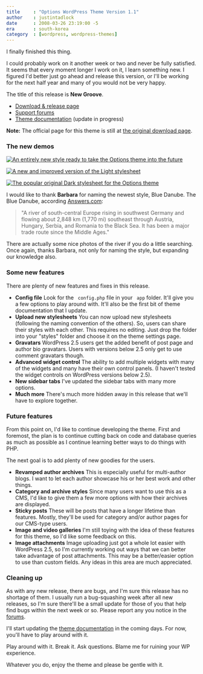 ```yaml
---
title     : "Options WordPress Theme Version 1.1"
author    : justintadlock
date      : 2008-03-26 23:19:00 -5
era       : south-korea
category  : [wordpress, wordpress-themes]
---
```


I finally finished this thing.

I could probably work on it another week or two and never be fully satisfied.  It seems that every moment longer I work on it, I learn something new.  I figured I'd better just go ahead and release this version, or I'll be working for the next half year and many of you would not be very happy.

The title of this release is <strong> New Groove</strong>.

<ul>
<li><a href="http://justintadlock.com/archives/2008/02/24/options-wordpress-theme" title="Download Version 1.1 of the Options WordPress theme">Download &amp; release page</a></li>
<li><a href="http://justintadlock.com/forums" title="Visit the support forums">Support forums</a></li>
<li><a href="http://justintadlock.com/wordpress/options" title="Options theme documentation">Theme documentation</a> (update in progress)</li>
</ul>

<strong>Note:</strong> The official page for this theme is still at <a href="http://justintadlock.com/archives/2008/02/24/options-wordpress-theme" title="Options WordPress theme"> the original download page</a>.

<h3>The new demos</h3>

<a href="http://justintadlock.com/options/index.php?wptheme=Blue+Danube" title="Blue Danube: A fresh style for the Options WordPress theme"><img src='http://justintadlock.com/blog/wp-content/uploads/2008/03/blue-danube.gif' alt='An entirely new style ready to take the Options theme into the future' class='center' /></a>

<a href="http://justintadlock.com/options/index.php?wptheme=Options+Light" title="Original Light: Revamped for version 1.1"><img src='http://justintadlock.com/blog/wp-content/uploads/2008/03/revamped-light.gif' alt='A new and improved version of the Light stylesheet' class='center' /></a>

<a href="http://justintadlock.com/options/index.php?wptheme=Options" title="Original Dark: Still the best WordPress design on the Net"><img src='http://justintadlock.com/blog/wp-content/uploads/2008/03/dark-original.gif' alt='The popular original Dark stylesheet for the Options theme' class='center' /></a>

I would like to thank <strong> Barbara</strong> for naming the newest style, Blue Danube.  The Blue Danube, according <a href="http://www.answers.com/danube?cat=travel&gwp=13" title="The Blue Danube on Answers.com"> Answers.com</a>:

<blockquote>
"A river of south-central Europe rising in southwest Germany and flowing about 2,848 km (1,770 mi) southeast through Austria, Hungary, Serbia, and Romania to the Black Sea. It has been a major trade route since the Middle Ages."
</blockquote>

There are actually some nice photos of the river if you do a little searching.  Once again, thanks Barbara, not only for naming the style, but expanding our knowledge also.

<h3>Some new features</h3>

There are plenty of new features and fixes in this release.

<ul>
<li><strong>Config file</strong>
Look for the <code> config.php</code> file in your <code> app</code> folder.  It'll give you a few options to play around with.  It'll also be the first bit of theme documentation that I update.</li>
<li><strong>Upload new stylesheets</strong>
You can now upload new stylesheets (following the naming convention of the others).  So, users can share their styles with each other.  This requires no editing.  Just drop the folder into your "styles" folder and choose it on the theme settings page.</li>
<li><strong>Gravatars</strong>
WordPress 2.5 users get the added benefit of post page and author bio gravatars.  Users with versions below 2.5 only get to use comment gravatars though.</li>
<li><strong>Advanced widget control</strong>
The ability to add multiple widgets with many of the widgets and many have their own control panels.  (I haven't tested the widget controls on WordPress versions below 2.5).</li>
<li><strong>New sidebar tabs</strong>
I've updated the sidebar tabs with many more options.</li>
<li><strong>Much more</strong>
There's much more hidden away in this release that we'll have to explore together.</li>
</ul>

<h3>Future features</h3>

From this point on, I'd like to continue developing the theme.  First and foremost, the plan is to continue cutting back on code and database queries as much as possible as I continue learning better ways to do things with PHP.

The next goal is to add plenty of new goodies for the users.

<ul>
<li><strong>Revamped author archives</strong>
This is especially useful for multi-author blogs.  I want to let each author showcase his or her best work and other things.</li>
<li><strong>Category and archive styles</strong>
Since many users want to use this as a CMS, I'd like to give them a few more options with how their archives are displayed.</li>
<li><strong>Sticky posts</strong>
These will be posts that have a longer lifetime than features.  Mostly, they'll be used for category and/or author pages for our CMS-type users.</li>
<li><strong>Image and video galleries</strong>
I'm still toying with the idea of these features for this theme, so I'd like some feedback on this.</li>
<li><strong>Image attachments</strong>
Image uploading just got a whole lot easier with WordPress 2.5, so I'm currently working out ways that we can better take advantage of post attachments.  This may be a better/easier option to use than custom fields.  Any ideas in this area are much appreciated.</li>
</ul>

<h3>Cleaning up</h3>

As with any new release, there are bugs, and I'm sure this release has no shortage of them.  I usually run a bug-squashing week after all new releases, so I'm sure there'll be a small update for those of you that help find bugs within the next week or so.  Please report any you notice in the <a href="http://justintadlock.com/forums" title="Support forums"> forums</a>.

I'll start updating the <a href="http://justintadlock.com/wordpress/options" title="Options WordPress theme documentation"> theme documentation</a> in the coming days.  For now, you'll have to play around with it.

Play around with it.  Break it.  Ask questions.  Blame me for ruining your WP experience.

Whatever you do, enjoy the theme and please be gentle with it.
